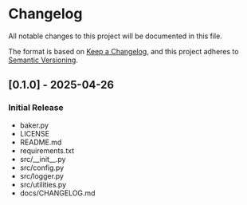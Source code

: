 # Changelog

All notable changes to this project will be documented in this file.

The format is based on [Keep a Changelog](https://keepachangelog.com/en/1.1.0/),
and this project adheres to [Semantic Versioning](https://semver.org/spec/v2.0.0.html).

## [0.1.0] - 2025-04-26

### Initial Release

- baker.py
- LICENSE
- README.md
- requirements.txt
- src/\_\_init\_\_.py
- src/config.py
- src/logger.py
- src/utilities.py
- docs/CHANGELOG.md